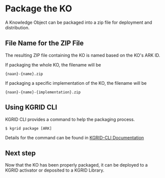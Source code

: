 # Package the KO

A Knowledge Object can be packaged into a zip file for deployment and distribution.

## File Name for the ZIP File

The resulting ZIP file containing the KO is named based on the KO's ARK ID.

If packaging the whole KO, the filename will be

```
{naan}-{name}.zip
```

If packaging a specific implementation of the KO, the filename will be

```
{naan}-{name}-{implementation}.zip
```

## Using KGRID CLI

KGRID CLI provides a command to help the packaging process.

```
$ kgrid package [ARK]
```

Details for the command can be found in [KGRID-CLI Documentation](http://kgrid.org/kgrid-cli/#kgrid-package-ark)

## Next step

Now that the KO has been properly packaged, it can be deployed to a KGRID activator or deposited to a KGRID Library.
